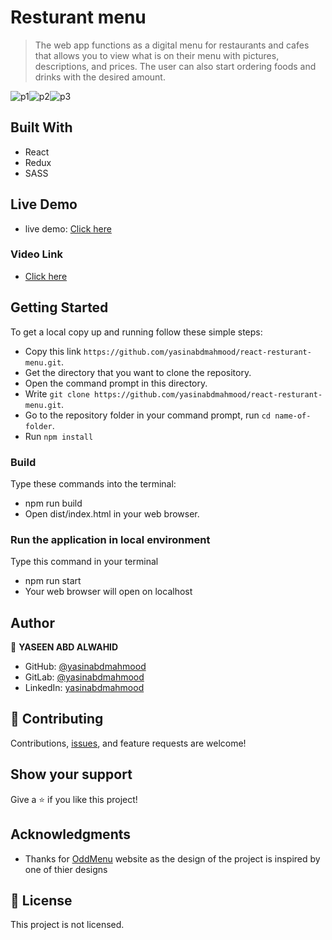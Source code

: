 # Resturant menu

>The web app functions as a digital menu for restaurants and cafes that allows you to view what is on their menu with pictures, descriptions, and prices. The user can also start ordering foods and drinks with the desired amount.

![p1](https://user-images.githubusercontent.com/97350474/197334558-b85d4732-8967-40a1-a3d3-93468c17ebd3.png)![p2](https://user-images.githubusercontent.com/97350474/197334571-c8e4c0c6-e9a4-4d8d-a510-6435b0ba989f.png)![p3](https://user-images.githubusercontent.com/97350474/197334633-84d49b40-555d-4c90-a740-cd88695214e9.png)





## Built With

- React
- Redux
- SASS




## Live Demo

- live demo: [Click here](https://aesthetic-queijadas-f18c90.netlify.app)

### Video Link

- [Click here](https://youtu.be/8b8e35QREqU)

## Getting Started

To get a local copy up and running follow these simple steps:

- Copy this link `https://github.com/yasinabdmahmood/react-resturant-menu.git`.
- Get the directory that you want to clone the repository.
- Open the command prompt in this directory.
- Write `git clone https://github.com/yasinabdmahmood/react-resturant-menu.git`.
- Go to the repository folder in your command prompt, run `cd name-of-folder`.
- Run `npm install`

### Build

Type these commands into the terminal:

- npm run build
- Open dist/index.html in your web browser.

### Run the application in local environment

Type this command in your terminal

- npm run start
- Your web browser will open on localhost



## Author

👤 **YASEEN ABD ALWAHID**

- GitHub: [@yasinabdmahmood](https://github.com/yasinabdmahmood)
- GitLab: [@yasinabdmahmood ](https://gitlab.com/yasinabdmahmood)
- LinkedIn: [yasinabdmahmood](https://iq.linkedin.com/in/yaseen-abd-alwahid-604968232?trk=people_directory)

## 🤝 Contributing

Contributions, [issues](https://github.com/yasinabdmahmood/react-resturant-menu/issues), and feature requests are welcome!

## Show your support

Give a ⭐️ if you like this project!

## Acknowledgments


- Thanks for  [OddMenu](https://oddmenu.com/) website as the design of the project is inspired by one of thier designs

## 📝 License

This project is not licensed.
